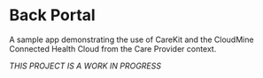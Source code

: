 # Back Portal

A sample app demonstrating the use of CareKit and the CloudMine Connected Health Cloud
from the Care Provider context.

_THIS PROJECT IS A WORK IN PROGRESS_
